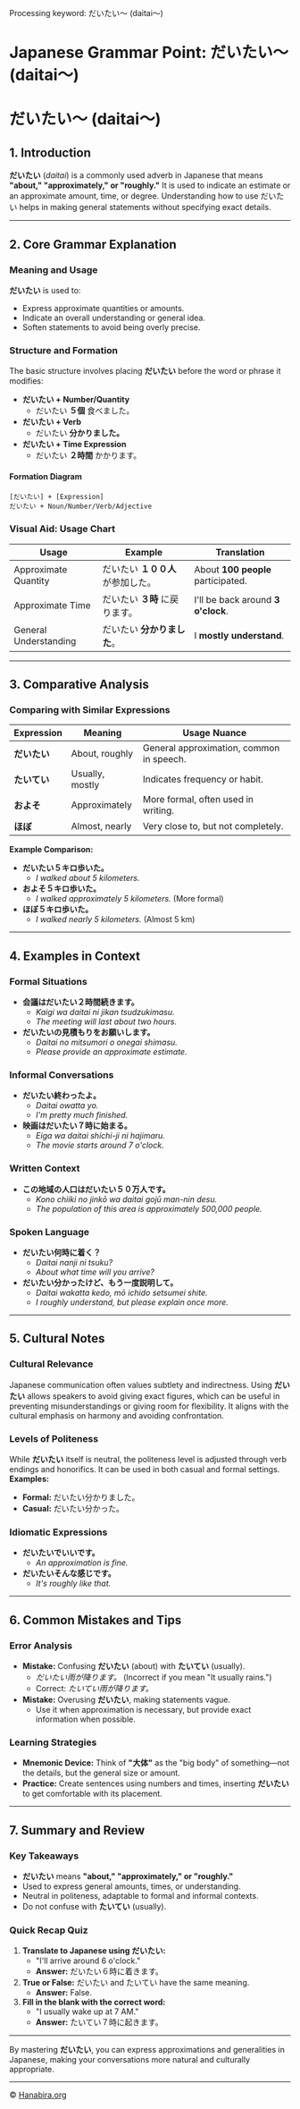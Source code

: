 Processing keyword: だいたい〜 (daitai〜)
# Japanese Grammar Point: だいたい〜 (daitai〜)
# だいたい〜 (daitai〜)
## 1. Introduction
**だいたい** (*daitai*) is a commonly used adverb in Japanese that means **"about," "approximately," or "roughly."** It is used to indicate an estimate or an approximate amount, time, or degree. Understanding how to use だいたい helps in making general statements without specifying exact details.

---
## 2. Core Grammar Explanation
### Meaning and Usage
**だいたい** is used to:
- Express approximate quantities or amounts.
- Indicate an overall understanding or general idea.
- Soften statements to avoid being overly precise.
### Structure and Formation
The basic structure involves placing **だいたい** before the word or phrase it modifies:
- **だいたい + Number/Quantity**
  - だいたい **５個** 食べました。
- **だいたい + Verb**
  - だいたい **分かりました。**
- **だいたい + Time Expression**
  - だいたい **２時間** かかります。
#### Formation Diagram
```
[だいたい] + [Expression]
だいたい + Noun/Number/Verb/Adjective
```
### Visual Aid: Usage Chart
| Usage                     | Example                             | Translation                       |
|---------------------------|-------------------------------------|-----------------------------------|
| Approximate Quantity      | だいたい **１００人** が参加した。     | About **100 people** participated.|
| Approximate Time          | だいたい **３時** に戻ります。         | I'll be back around **3 o'clock**.|
| General Understanding     | だいたい **分かりました**。             | I **mostly understand**.          |
---
## 3. Comparative Analysis
### Comparing with Similar Expressions
| Expression | Meaning           | Usage Nuance                          |
|------------|-------------------|---------------------------------------|
| **だいたい**   | About, roughly    | General approximation, common in speech. |
| **たいてい**   | Usually, mostly   | Indicates frequency or habit.            |
| **およそ**     | Approximately     | More formal, often used in writing.      |
| **ほぼ**      | Almost, nearly    | Very close to, but not completely.       |
**Example Comparison:**
- **だいたい５キロ歩いた。**
  - *I walked about 5 kilometers.*
- **およそ５キロ歩いた。**
  - *I walked approximately 5 kilometers.* (More formal)
- **ほぼ５キロ歩いた。**
  - *I walked nearly 5 kilometers.* (Almost 5 km)
---
## 4. Examples in Context
### Formal Situations
- **会議はだいたい２時間続きます。**
  - *Kaigi wa daitai ni jikan tsudzukimasu.*
  - *The meeting will last about two hours.*
- **だいたいの見積もりをお願いします。**
  - *Daitai no mitsumori o onegai shimasu.*
  - *Please provide an approximate estimate.*
### Informal Conversations
- **だいたい終わったよ。**
  - *Daitai owatta yo.*
  - *I'm pretty much finished.*
- **映画はだいたい７時に始まる。**
  - *Eiga wa daitai shichi-ji ni hajimaru.*
  - *The movie starts around 7 o'clock.*
### Written Context
- **この地域の人口はだいたい５０万人です。**
  - *Kono chiiki no jinkō wa daitai gojū man-nin desu.*
  - *The population of this area is approximately 500,000 people.*
### Spoken Language
- **だいたい何時に着く？**
  - *Daitai nanji ni tsuku?*
  - *About what time will you arrive?*
- **だいたい分かったけど、もう一度説明して。**
  - *Daitai wakatta kedo, mō ichido setsumei shite.*
  - *I roughly understand, but please explain once more.*
---
## 5. Cultural Notes
### Cultural Relevance
Japanese communication often values subtlety and indirectness. Using **だいたい** allows speakers to avoid giving exact figures, which can be useful in preventing misunderstandings or giving room for flexibility. It aligns with the cultural emphasis on harmony and avoiding confrontation.
### Levels of Politeness
While **だいたい** itself is neutral, the politeness level is adjusted through verb endings and honorifics. It can be used in both casual and formal settings.
**Examples:**
- **Formal:** だいたい分かりました。
- **Casual:** だいたい分かった。
### Idiomatic Expressions
- **だいたいでいいです。**
  - *An approximation is fine.*
- **だいたいそんな感じです。**
  - *It's roughly like that.*
---
## 6. Common Mistakes and Tips
### Error Analysis
- **Mistake:** Confusing **だいたい** (about) with **たいてい** (usually).
  - *だいたい雨が降ります。* (Incorrect if you mean "It usually rains.")
  - Correct: *たいてい雨が降ります。*
- **Mistake:** Overusing **だいたい**, making statements vague.
  - Use it when approximation is necessary, but provide exact information when possible.
### Learning Strategies
- **Mnemonic Device:** Think of **"大体"** as the "big body" of something—not the details, but the general size or amount.
- **Practice:** Create sentences using numbers and times, inserting **だいたい** to get comfortable with its placement.
---
## 7. Summary and Review
### Key Takeaways
- **だいたい** means **"about," "approximately," or "roughly."**
- Used to express general amounts, times, or understanding.
- Neutral in politeness, adaptable to formal and informal contexts.
- Do not confuse with **たいてい** (usually).
### Quick Recap Quiz
1. **Translate to Japanese using だいたい:**
   - "I'll arrive around 6 o'clock."
   - **Answer:** だいたい６時に着きます。
2. **True or False:** だいたい and たいてい have the same meaning.
   - **Answer:** False.
3. **Fill in the blank with the correct word:**
   - "I usually wake up at 7 AM."
   - **Answer:** たいてい７時に起きます。
---
By mastering **だいたい**, you can express approximations and generalities in Japanese, making your conversations more natural and culturally appropriate.


---

© [Hanabira.org](https://hanabira.org)
